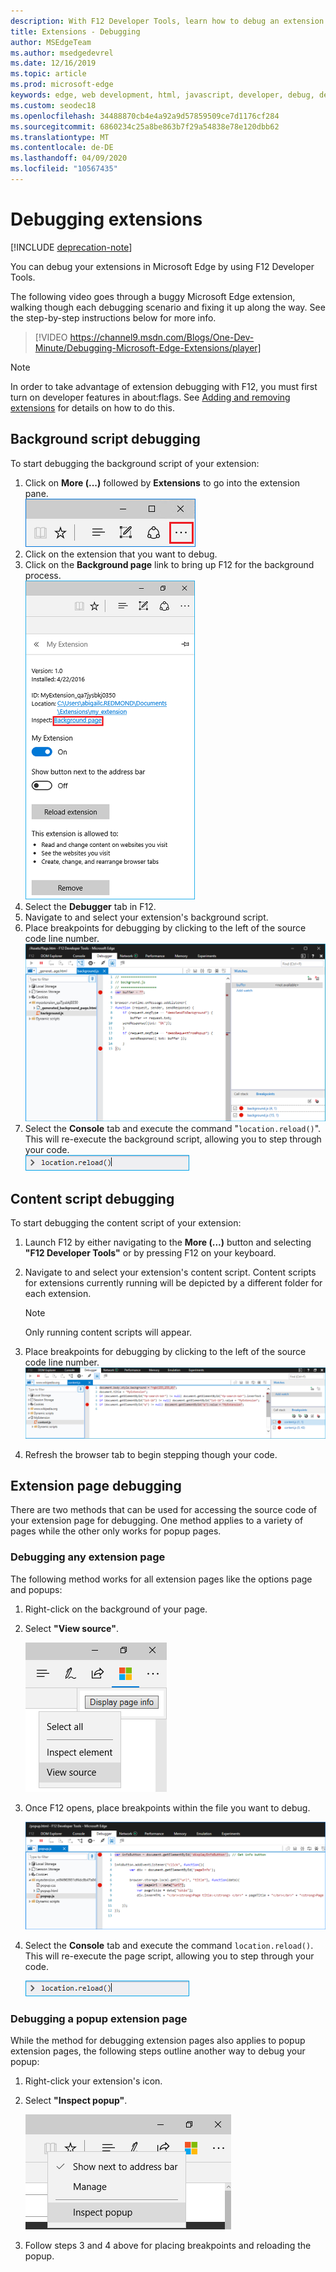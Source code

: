 ```yaml
---
description: With F12 Developer Tools, learn how to debug an extension's background script, content scripts, and extension pages.
title: Extensions - Debugging
author: MSEdgeTeam
ms.author: msedgedevrel
ms.date: 12/16/2019
ms.topic: article
ms.prod: microsoft-edge
keywords: edge, web development, html, javascript, developer, debug, debugging
ms.custom: seodec18
ms.openlocfilehash: 34488870cb4e4a92a9d57859509ce7d1176cf284
ms.sourcegitcommit: 6860234c25a8be863b7f29a54838e78e120dbb62
ms.translationtype: MT
ms.contentlocale: de-DE
ms.lasthandoff: 04/09/2020
ms.locfileid: "10567435"
---
```

# Debugging extensions  

[!INCLUDE [deprecation-note](../includes/deprecation-note.md)]  

You can debug your extensions in Microsoft Edge by using F12 Developer Tools.

The following video goes through a buggy Microsoft Edge extension, walking though each debugging scenario and fixing it up along the way. See the step-by-step instructions below for more info.

> [!VIDEO https://channel9.msdn.com/Blogs/One-Dev-Minute/Debugging-Microsoft-Edge-Extensions/player]


> [!NOTE]
> In order to take advantage of extension debugging with F12, you must first turn on developer features in about:flags. See [Adding and removing extensions](./adding-and-removing-extensions.md) for details on how to do this.


## Background script debugging
To start debugging the background script of your extension:

1. Click on **More (...)** followed by **Extensions** to go into the extension pane.  
 ![more button](./../media/morebutton.png)
2. Click on the extension that you want to debug.
3. Click on the **Background page** link to bring up F12 for the background process.  
 ![selected extension view of options with inspect link](./../media/debug-inspect.png)
4. Select the **Debugger** tab in F12.
5. Navigate to and select your extension's background script.
6. Place breakpoints for debugging by clicking to the left of the source code line number.  
 ![f12 console showing background script with break points](./../media/debug-f12-background.png)
7. Select the **Console** tab and execute the command "`location.reload()`". This will re-execute the background script, allowing you to step through your code.  
 ![console with location.reload entered](./../media/debug-f12-background-console.png)


## Content script debugging
To start debugging the content script of your extension:

1. Launch F12 by either navigating to the **More (...)** button and selecting **"F12 Developer Tools"** or by pressing F12 on your keyboard.
2. Navigate to and select your extension's content script. Content scripts for extensions currently running will be depicted by a different folder for each extension.

    > [!NOTE]
    > Only running content scripts will appear.

3. Place breakpoints for debugging by clicking to the left of the source code line number.  
 ![f12 with content script being debugged](./../media/debug-content-f12.png)
4. Refresh the browser tab to begin stepping though your code.




## Extension page debugging

There are two methods that can be used for accessing the source code of your extension page for debugging. One method applies to a variety of pages while the other only works for popup pages.

### Debugging any extension page
The following method works for all extension pages like the options page and popups:


1. Right-click on the background of your page.
2. Select **"View source"**.

   ![popup debugging with f12](./../media/debug-popup-select.png)

3. Once F12 opens, place breakpoints within the file you want to debug.

   ![popup debugging with f12](./../media/debug-popup-f12.png)
4. Select the **Console** tab and execute the command `location.reload()`. This will re-execute the page script, allowing you to step through your code.  

   ![console with location.reload entered](./../media/debug-f12-background-console.png)

### Debugging a popup extension page
While the method for debugging extension pages also applies to popup extension pages, the following steps outline another way to debug your popup:

1. Right-click your extension's icon.
2. Select **"Inspect popup"**.

   ![popup debug inspect](./../media/debug-popup-inspect.png)
3. Follow steps 3 and 4 above for placing breakpoints and reloading the popup.
